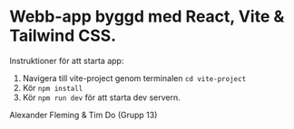 # Webb-app byggd med React, Vite & Tailwind CSS.

Instruktioner för att starta app:
1. Navigera till vite-project genom terminalen ```cd vite-project```
2. Kör ```npm install```
3. Kör ```npm run dev``` för att starta dev servern.

Alexander Fleming & Tim Do (Grupp 13)
